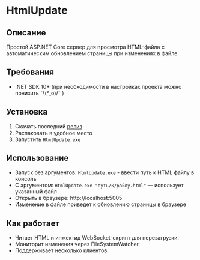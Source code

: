 # HtmlUpdate

## Описание

Простой ASP.NET Core сервер для просмотра HTML-файла с автоматическим обновлением страницы при изменениях в файле

## Требования

- .NET SDK 10+ (при необходимости в настройках проекта можно понизить ¯\\(°_o)/¯ )

## Установка

1. Скачать последний [релиз](https://github.com/Liis17/HtmlUpdate/releases/latest)
2. Распаковать в удобное место
3. Запустить `HtmlUpdate.exe`

## Использование

- Запуск без аргументов: `HtmlUpdate.exe` - ввести путь к HTML файлу в консоль
- С аргументом: `HtmlUpdate.exe "путь/к/файлу.html"` — использует указанный файл
- Открыть в браузере: http://localhost:5005
- Изменение в файле приведет к обновлению страницы в браузере

## Как работает

- Читает HTML и инжектид WebSocket-скрипт для перезагрузки.
- Мониторит изменения через FileSystemWatcher.
- Поддерживает несколько клиентов.
